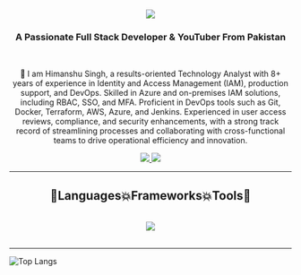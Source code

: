 <h1 align="center">
    <img src="https://readme-typing-svg.herokuapp.com/?font=Righteous&color=7e15f7&random=falsesize=35&center=true&vCenter=true&width=500&height=70&duration=2000&lines=Hi+There!+👋;+I'm+Himanshu+Singh+👨🏻‍💻;" />
</h1>

<h3 align="center">A Passionate Full Stack Developer & YouTuber From Pakistan</h3>

<br/>

<div align="center">
 
 🌱 I am Himanshu Singh, a results-oriented Technology Analyst with 8+ years of experience in Identity and Access Management (IAM), production support, and DevOps. Skilled in Azure and on-premises IAM solutions, including RBAC, SSO, and MFA. Proficient in DevOps tools such as Git, Docker, Terraform, AWS, Azure, and Jenkins. Experienced in user access reviews, compliance, and security enhancements, with a strong track record of streamlining processes and collaborating with cross-functional teams to drive operational efficiency and innovation.

 </div>
 
<div align="center"> 
  <a href="mailto:himanshu-singh@outlook.com">
    <img src="https://img.shields.io/badge/Gmail-6C22A6?style=for-the-badge&logo=gmail&logoColor=white" />
  </a>
  
  <a href="www.linkedin.com/in/himanshu-singh-6794478b" >
    <img src="https://img.shields.io/badge/LinkedIn-0077B5?style=for-the-badge&logo=linkedin&logoColor=white" />
  </a>
</div>

 <hr/>
 
<h2 align="center">🚀Languages💥Frameworks💥Tools🚀</h2>
<br/>
<div align="center">
    <img src="https://skillicons.dev/icons?i=Azure,Docker,Git,Terraform,Junkins,IaM" />
</div>

<br/>
<hr/>

![Top Langs](https://github-readme-stats.vercel.app/api/top-langs/?username=singhhimanshu1&layout=compact&theme=midnight-purple)
